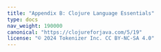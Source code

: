 ```yaml
---
title: "Appendix B: Clojure Language Essentials"
type: docs
nav_weight: 190000
canonical: "https://clojureforjava.com/5/19"
license: "© 2024 Tokenizer Inc. CC BY-NC-SA 4.0"
---
```

